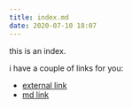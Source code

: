 ```yaml
---
title: index.md
date: 2020-07-10 18:07
---
```


this is an index.

i have a couple of links for you:

- [external link](https://google.com)
- [md link](210202-1347.md)
